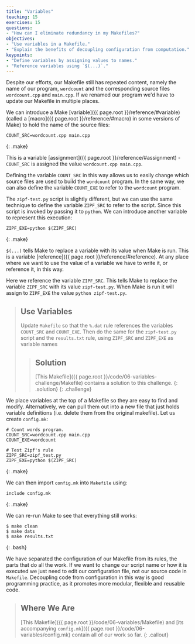 ```yaml
---
title: "Variables"
teaching: 15
exercises: 15
questions:
- "How can I eliminate redundancy in my Makefiles?"
objectives:
- "Use variables in a Makefile."
- "Explain the benefits of decoupling configuration from computation."
keypoints:
- "Define variables by assigning values to names."
- "Reference variables using `$(...)`."
---
```


Despite our efforts, our Makefile still has repeated content, namely
the name of our program, `wordcount` and the corresponding source files
`wordcount.cpp` and `main.cpp`. If we renamed our program we'd have to update our 
Makefile in multiple places.

We can introduce a Make [variable]({{ page.root }}/reference/#variable) (called a
[macro]({{ page.root }}/reference/#macro) in some versions of Make) to hold the
name of the source files:

~~~
COUNT_SRC=wordcount.cpp main.cpp
~~~
{: .make}

This is a variable [assignment]({{ page.root }}/reference/#assignment) -
`COUNT_SRC` is assigned the value `wordcount.cpp main.cpp`.

Defining the variable `COUNT_SRC` in this way allows us to easily
change which source files are used to build the `wordcount` program. In the
same way, we can also define the variable `COUNT_EXE` to
refer to the `wordcount` program. 

The `zipf-test.py` script is slightly different, but we can use the same 
technique to define the variable `ZIPF_SRC` to refer to the script. Since 
this script is invoked by passing it to `python`. We can introduce another 
variable to represent this execution:

~~~
ZIPF_EXE=python $(ZIPF_SRC)
~~~
{: .make}

`$(...)` tells Make to replace a variable with its value when Make
is run. This is a variable [reference]({{ page.root }}/reference/#reference). At
any place where we want to use the value of a variable we have to
write it, or reference it, in this way.

Here we reference the variable `ZIPF_SRC`. This tells Make to
replace the variable `ZIPF_SRC` with its value `zipf-test.py`. When
Make is run it will assign to `ZIPF_EXE` the value `python
zipf-test.py`.

> ## Use Variables
>
> Update `Makefile` so that the `%.dat` rule
> references the variables `COUNT_SRC` and `COUNT_EXE`.
> Then do the same for the `zipf-test.py` script
> and the `results.txt` rule,
> using `ZIPF_SRC` and `ZIPF_EXE` as variable names
>
> > ## Solution
> > [This Makefile]({{ page.root }}/code/06-variables-challenge/Makefile)
> > contains a solution to this challenge.
> {: .solution}
{: .challenge}

We place variables at the top of a Makefile so they are easy to
find and modify. Alternatively, we can pull them out into a new
file that just holds variable definitions (i.e. delete them from
the original makefile). Let us create `config.mk`:

~~~
# Count words program.
COUNT_SRC=wordcount.cpp main.cpp
COUNT_EXE=wordcount

# Test Zipf's rule
ZIPF_SRC=zipf_test.py
ZIPF_EXE=python $(ZIPF_SRC)
~~~
{: .make}

We can then import `config.mk` into `Makefile` using:

~~~
include config.mk
~~~
{: .make}

We can re-run Make to see that everything still works:

~~~
$ make clean
$ make dats
$ make results.txt
~~~
{: .bash}

We have separated the configuration of our Makefile from its rules,
the parts that do all the work. If we want to change our script name
or how it is executed we just need to edit our configuration file, not
our source code in `Makefile`. Decoupling code from configuration in
this way is good programming practice, as it promotes more modular,
flexible and reusable code.

> ## Where We Are
>
> [This Makefile]({{ page.root }}/code/06-variables/Makefile)
> and [its accompanying `config.mk`]({{ page.root }}/code/06-variables/config.mk)
> contain all of our work so far.
{: .callout}
